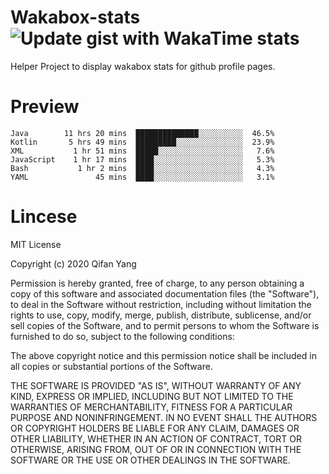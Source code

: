  # Wakabox-stats ![Update gist with WakaTime stats](https://github.com/underwindfall/wakabox-stats/workflows/Update%20gist%20with%20WakaTime%20stats/badge.svg)

  Helper Project to display wakabox stats for github profile pages. 
 # Preview 
  
  ```  
 Java        11 hrs 20 mins  ██████████████░░░░░░░░░░  46.5%
Kotlin       5 hrs 49 mins  █████████░░░░░░░░░░░░░░░  23.9%
XML           1 hr 51 mins  █████░░░░░░░░░░░░░░░░░░░   7.6%
JavaScript    1 hr 17 mins  ████░░░░░░░░░░░░░░░░░░░░   5.3%
Bash           1 hr 2 mins  ████░░░░░░░░░░░░░░░░░░░░   4.3%
YAML               45 mins  ████░░░░░░░░░░░░░░░░░░░░   3.1% 
 ``` 
  
 
 # Lincese 

  MIT License

  Copyright (c) 2020 Qifan Yang
  
  Permission is hereby granted, free of charge, to any person obtaining a copy
  of this software and associated documentation files (the "Software"), to deal
  in the Software without restriction, including without limitation the rights
  to use, copy, modify, merge, publish, distribute, sublicense, and/or sell
  copies of the Software, and to permit persons to whom the Software is
  furnished to do so, subject to the following conditions:
  
  The above copyright notice and this permission notice shall be included in all
  copies or substantial portions of the Software.
  
  THE SOFTWARE IS PROVIDED "AS IS", WITHOUT WARRANTY OF ANY KIND, EXPRESS OR
  IMPLIED, INCLUDING BUT NOT LIMITED TO THE WARRANTIES OF MERCHANTABILITY,
  FITNESS FOR A PARTICULAR PURPOSE AND NONINFRINGEMENT. IN NO EVENT SHALL THE
  AUTHORS OR COPYRIGHT HOLDERS BE LIABLE FOR ANY CLAIM, DAMAGES OR OTHER
  LIABILITY, WHETHER IN AN ACTION OF CONTRACT, TORT OR OTHERWISE, ARISING FROM,
  OUT OF OR IN CONNECTION WITH THE SOFTWARE OR THE USE OR OTHER DEALINGS IN THE
  SOFTWARE.
